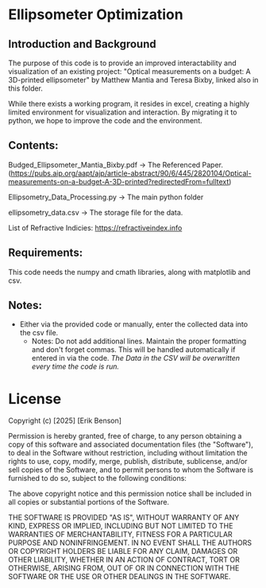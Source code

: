 # Ellipsometer Optimization

## Introduction and Background
The purpose of this code is to provide an improved interactability and
visualization of an existing project: "Optical measurements on a budget: A 3D-printed
ellipsometer" by Matthew Mantia and Teresa Bixby, linked also in this folder.

While there exists a working program, it resides in excel, creating a highly limited environment for visualization and interaction. By migrating it to python, we hope to improve the code and the environment.

## Contents:
Budged_Ellipsometer_Mantia_Bixby.pdf -> The Referenced Paper. (https://pubs.aip.org/aapt/ajp/article-abstract/90/6/445/2820104/Optical-measurements-on-a-budget-A-3D-printed?redirectedFrom=fulltext)

Ellipsometry_Data_Processing.py -> The main python folder

ellipsometry_data.csv -> The storage file for the data.

 List of Refractive Indicies: https://refractiveindex.info

## Requirements:
This code needs the numpy and cmath libraries, along with matplotlib and csv.

## Notes:

- Either via the provided code or manually, enter the collected data into the csv file.
    - Notes: Do not add additional lines. Maintain the proper formatting and don't forget commas. 
    This will be handled automatically if entered in via the code.
    *The Data in the CSV will be overwritten every time the code is run.*


# License

Copyright (c) [2025] [Erik Benson]

Permission is hereby granted, free of charge, to any person obtaining a copy
of this software and associated documentation files (the "Software"), to deal
in the Software without restriction, including without limitation the rights
to use, copy, modify, merge, publish, distribute, sublicense, and/or sell
copies of the Software, and to permit persons to whom the Software is
furnished to do so, subject to the following conditions:

The above copyright notice and this permission notice shall be included in all
copies or substantial portions of the Software.

THE SOFTWARE IS PROVIDED "AS IS", WITHOUT WARRANTY OF ANY KIND, EXPRESS OR
IMPLIED, INCLUDING BUT NOT LIMITED TO THE WARRANTIES OF MERCHANTABILITY,
FITNESS FOR A PARTICULAR PURPOSE AND NONINFRINGEMENT. IN NO EVENT SHALL THE
AUTHORS OR COPYRIGHT HOLDERS BE LIABLE FOR ANY CLAIM, DAMAGES OR OTHER
LIABILITY, WHETHER IN AN ACTION OF CONTRACT, TORT OR OTHERWISE, ARISING FROM,
OUT OF OR IN CONNECTION WITH THE SOFTWARE OR THE USE OR OTHER DEALINGS IN THE
SOFTWARE.